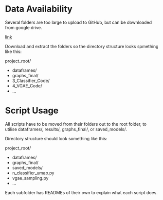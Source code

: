 # Data Availability
Several folders are too large to upload to GitHub, but can be downloaded from google drive. 

[link
](https://drive.google.com/drive/folders/1bUzDr6qvss4kbZKA-cRYjEh5292Q4ed9?usp=drive_link)

Download and extract the folders so the directory structure looks spmething like this:

project_root/
- dataframes/
- graphs_final/
- 3_Classifier_Code/
- 4_VGAE_Code/
- ...

# Script Usage
All scripts have to be moved from their folders out to the root folder, to utilise dataframes/, results/, graphs\_final/, or saved\_models/.

Directory structure should look something like this: 

project_root/
- dataframes/
- graphs_final/
- saved\_models/
- n_classifier_umap.py
- vgae_sampling.py
- ...


Each subfolder has READMEs of their own to explain what each script does. 







